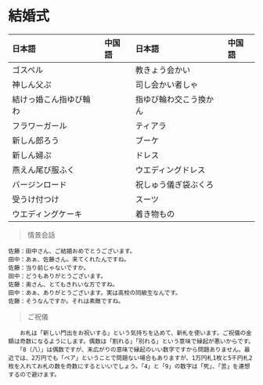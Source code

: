 # 結婚式

|日本語                            | 中国語 | 日本語                                | 中国語 |
| :-------------------------------- | :----- | :------------------------------------ | :----- |
| <ruby>ゴスペル</ruby>           |        | <ruby>教きょう会かい</ruby>                   |        |
| <ruby>神しん父ぷ</ruby>           |        | <ruby>司し会かい者しゃ</ruby>                   |        |
| <ruby>結けっ婚こん指ゆび輪わ</ruby>           |        | <ruby>指ゆび輪わ交こう換かん</ruby>                   |        |
| <ruby>フラワーガール</ruby>           |        | <ruby>ティアラ</ruby>                   |        |
| <ruby>新しん郎ろう</ruby>           |        | <ruby>ブーケ</ruby>                   |        |
| <ruby>新しん婦ぷ</ruby>           |        | <ruby>ドレス</ruby>                   |        |
| <ruby>燕えん尾び服ふく</ruby>           |        | <ruby>ウエディングドレス</ruby>                   |        |
| <ruby>バージンロード</ruby>           |        | <ruby>祝しゅう儀ぎ袋ぶくろ</ruby>                   |        |
| <ruby>受うけ付つけ</ruby>           |        | <ruby>スーツ</ruby>                   |        |
| <ruby>ウエディングケーキ</ruby>           |        | <ruby>着き物もの</ruby>                   |        |

> 情景会話

```text
佐藤：田中さん、ご結婚おめでとうございます。
田中：あぁ、佐藤さん。来てくれたんですね。
佐藤：当り前じゃないですか。
田中：どうもありがとうございます。
佐藤：奥さん、とてもきれいな方ですね。
田中：あぁ、ありがとうございます。実は高校の同級生なんです。
佐藤：そうなんですか。それは素敵ですね。
```

> ご祝儀

```text
　　お札は「新しい門出をお祝いする」という気持ちを込めて、新札を使います。ご祝儀の金額は奇数になるようにします。偶数は「割れる」「別れる」という意味で縁起が悪いからです。
　　「8（八）」は偶数ですが、末広がりの意味で縁起のいい数字ですから問題ありません。最近では、2万円でも「ペア」ということで問題ない場合もありますが、1万円札1枚と5千円札2枚を入れてお札の数を奇数にするといいでしょう。「4」と「9」の数字は「死」、「苦」を連想するので避けます。
```
